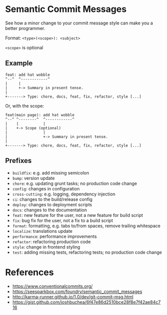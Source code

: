 # Semantic Commit Messages

See how a minor change to your commit message style can make you a better programmer.

Format: `<type>(<scope>): <subject>`

`<scope>` is optional

## Example

```
feat: add hat wobble
^--^  ^------------^
|     |
|     +-> Summary in present tense.
|
+-------> Type: chore, docs, feat, fix, refactor, style [...]
```

Or, with the scope:

```
feat(main page): add hat wobble
^--^ ^--------^  ^------------^
|    |           |
|    +-> Scope (optional)
|                |
|                +-> Summary in present tense.
|
+-------> Type: chore, docs, feat, fix, refactor, style [...]
```

## Prefixes

- `buildfix`: e.g. add missing semicolon
- `bump`: version update
- `chore`: e.g. updating grunt tasks; no production code change
- `config`: changes in configuration
- `cross-cutting`: e.g. logging, dependency injection
- `ci`: changes to the build/release config
- `deploy`: changes to deployment scripts
- `docs`: changes to the documentation
- `feat`: new feature for the user, not a new feature for build script
- `fix`: bug fix for the user, not a fix to a build script
- `format`: formatting, e.g. tabs to/from spaces, remove trailing whitespace
- `localize`: translations update
- `performance`: performance improvements
- `refactor`: refactoring production code
- `style`: change in frontend styling
- `test`: adding missing tests, refactoring tests; no production code change

# References

- https://www.conventionalcommits.org/
- https://seesparkbox.com/foundry/semantic_commit_messages
- http://karma-runner.github.io/1.0/dev/git-commit-msg.html
- https://gist.github.com/joshbuchea/6f47e86d2510bce28f8e7f42ae84c716

